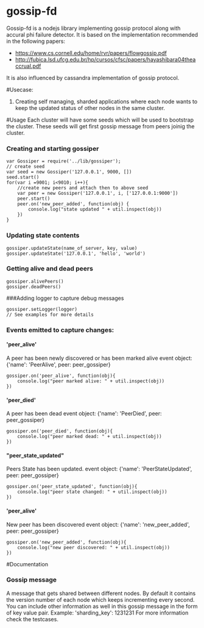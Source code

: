 # gossip-fd
Gossip-fd is a nodejs library implementing gossip protocol along with accural phi failure detector. It is based on the implementation recommended in the following papers:
* https://www.cs.cornell.edu/home/rvr/papers/flowgossip.pdf
* http://fubica.lsd.ufcg.edu.br/hp/cursos/cfsc/papers/hayashibara04theaccrual.pdf

It is also influenced by cassandra implementation of gossip protocol.

#Usecase:
1. Creating self managing, sharded applications where each node wants to keep the updated status of other nodes in the same cluster.

#Usage
Each cluster will have some seeds which will be used to bootstrap the cluster. These seeds will get first gossip message from peers joinig the cluster.
### Creating and starting gossiper
```
var Gossiper = require('../lib/gossiper');
// create seed
var seed = new Gossiper('127.0.0.1', 9000, [])
seed.start()
for(var i =9001; i<9010; i++){
	//create new peers and attach then to above seed
	var peer = new Gossiper('127.0.0.1', i, ['127.0.0.1:9000'])
	peer.start()
	peer.on('new_peer_added', function(obj) {
		console.log("state updated " + util.inspect(obj))
	})
}
```
### Updating state contents
``` 
gossiper.updateState(name_of_server, key, value)
gossiper.updateState('127.0.0.1', 'hello', 'world')
```
### Getting alive and dead peers
```
gossiper.alivePeers()
gossiper.deadPeers()
```

###Adding logger to capture debug messages
```
gossiper.setLogger(logger)
// See examples for more details
```

### Events emitted to capture changes:
#### 'peer_alive'
A peer has been newly discovered or has been marked alive
event object: {'name': 'PeerAlive', peer: peer_gossiper}
```
gossiper.on('peer_alive', function(obj){
	console.log("peer marked alive: " + util.inspect(obj))
})
```
#### 'peer_died'
A peer has been dead
event object: {'name': 'PeerDied', peer: peer_gossiper}
```
gossiper.on('peer_died', function(obj){
	console.log("peer marked dead: " + util.inspect(obj))
})
```
#### "peer_state_updated"
Peers State has been updated. 
event object: {'name': 'PeerStateUpdated', peer: peer_gossiper}
```
gossiper.on('peer_state_updated', function(obj){
	console.log("peer state changed: " + util.inspect(obj))
})
```
#### 'peer_alive'
New peer has been discovered
event object: {'name': 'new_peer_added', peer: peer_gossiper}
```
gossiper.on('new_peer_added', function(obj){
	console.log("new peer discovered: " + util.inspect(obj))
})
```

#Documentation
### Gossip message
A message that gets shared between different nodes. By default it contains the version number of each node which keeps incrementing every second. You can include other information as well in this gossip message in the form of key value pair. Example: 'sharding_key': 1231231 For more information check the testcases.




